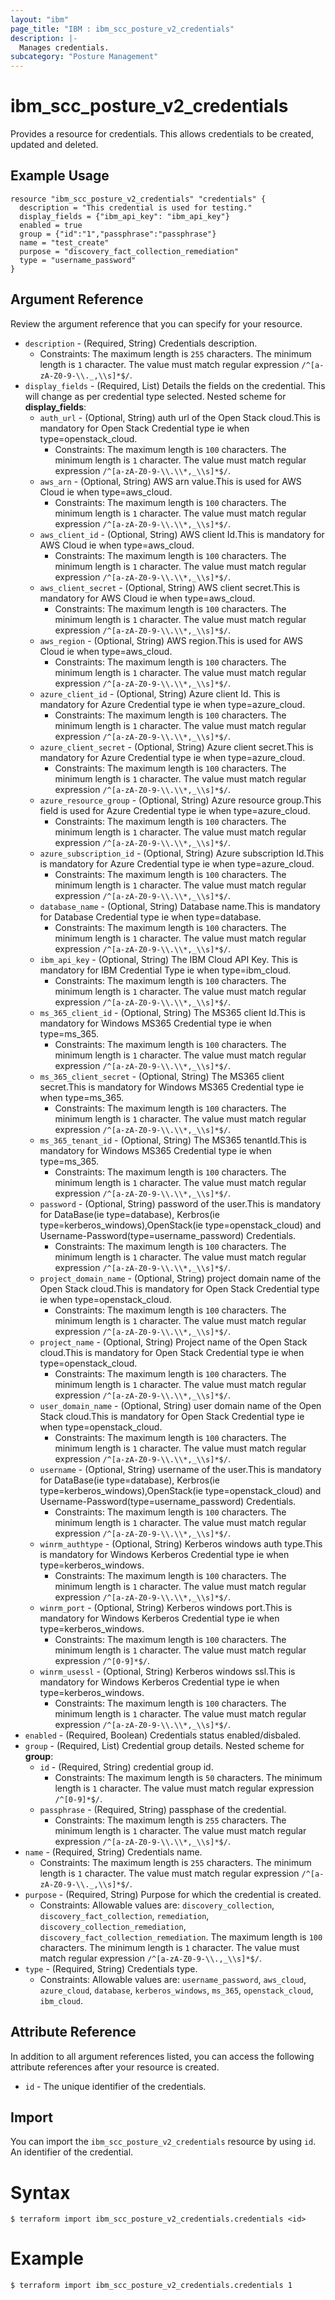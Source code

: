 ```yaml
---
layout: "ibm"
page_title: "IBM : ibm_scc_posture_v2_credentials"
description: |-
  Manages credentials.
subcategory: "Posture Management"
---
```


# ibm_scc_posture_v2_credentials

Provides a resource for credentials. This allows credentials to be created, updated and deleted.

## Example Usage

```hcl
resource "ibm_scc_posture_v2_credentials" "credentials" {
  description = "This credential is used for testing."
  display_fields = {"ibm_api_key": "ibm_api_key"}
  enabled = true
  group = {"id":"1","passphrase":"passphrase"}
  name = "test_create"
  purpose = "discovery_fact_collection_remediation"
  type = "username_password"
}
```

## Argument Reference

Review the argument reference that you can specify for your resource.

* `description` - (Required, String) Credentials description.
  * Constraints: The maximum length is `255` characters. The minimum length is `1` character. The value must match regular expression `/^[a-zA-Z0-9-\\._,\\s]*$/`.
* `display_fields` - (Required, List) Details the fields on the credential. This will change as per credential type selected.
Nested scheme for **display_fields**:
	* `auth_url` - (Optional, String) auth url of the Open Stack cloud.This is mandatory for Open Stack Credential type ie when type=openstack_cloud.
	  * Constraints: The maximum length is `100` characters. The minimum length is `1` character. The value must match regular expression `/^[a-zA-Z0-9-\\.\\*,_\\s]*$/`.
	* `aws_arn` - (Optional, String) AWS arn value.This is used for AWS Cloud ie when type=aws_cloud.
	  * Constraints: The maximum length is `100` characters. The minimum length is `1` character. The value must match regular expression `/^[a-zA-Z0-9-\\.\\*,_\\s]*$/`.
	* `aws_client_id` - (Optional, String) AWS client Id.This is mandatory for AWS Cloud ie when type=aws_cloud.
	  * Constraints: The maximum length is `100` characters. The minimum length is `1` character. The value must match regular expression `/^[a-zA-Z0-9-\\.\\*,_\\s]*$/`.
	* `aws_client_secret` - (Optional, String) AWS client secret.This is mandatory for AWS Cloud ie when type=aws_cloud.
	  * Constraints: The maximum length is `100` characters. The minimum length is `1` character. The value must match regular expression `/^[a-zA-Z0-9-\\.\\*,_\\s]*$/`.
	* `aws_region` - (Optional, String) AWS region.This is used for AWS Cloud ie when type=aws_cloud.
	  * Constraints: The maximum length is `100` characters. The minimum length is `1` character. The value must match regular expression `/^[a-zA-Z0-9-\\.\\*,_\\s]*$/`.
	* `azure_client_id` - (Optional, String) Azure client Id. This is mandatory for Azure Credential type ie when type=azure_cloud.
	  * Constraints: The maximum length is `100` characters. The minimum length is `1` character. The value must match regular expression `/^[a-zA-Z0-9-\\.\\*,_\\s]*$/`.
	* `azure_client_secret` - (Optional, String) Azure client secret.This is mandatory for Azure Credential type ie when type=azure_cloud.
	  * Constraints: The maximum length is `100` characters. The minimum length is `1` character. The value must match regular expression `/^[a-zA-Z0-9-\\.\\*,_\\s]*$/`.
	* `azure_resource_group` - (Optional, String) Azure resource group.This field is used for Azure Credential type ie when type=azure_cloud.
	  * Constraints: The maximum length is `100` characters. The minimum length is `1` character. The value must match regular expression `/^[a-zA-Z0-9-\\.\\*,_\\s]*$/`.
	* `azure_subscription_id` - (Optional, String) Azure subscription Id.This is mandatory for Azure Credential type ie when type=azure_cloud.
	  * Constraints: The maximum length is `100` characters. The minimum length is `1` character. The value must match regular expression `/^[a-zA-Z0-9-\\.\\*,_\\s]*$/`.
	* `database_name` - (Optional, String) Database name.This is mandatory for Database Credential type ie when type=database.
	  * Constraints: The maximum length is `100` characters. The minimum length is `1` character. The value must match regular expression `/^[a-zA-Z0-9-\\.\\*,_\\s]*$/`.
	* `ibm_api_key` - (Optional, String) The IBM Cloud API Key. This is mandatory for IBM Credential Type ie when type=ibm_cloud.
	  * Constraints: The maximum length is `100` characters. The minimum length is `1` character. The value must match regular expression `/^[a-zA-Z0-9-\\.\\*,_\\s]*$/`.
	* `ms_365_client_id` - (Optional, String) The MS365 client Id.This is mandatory for Windows MS365 Credential type ie when type=ms_365.
	  * Constraints: The maximum length is `100` characters. The minimum length is `1` character. The value must match regular expression `/^[a-zA-Z0-9-\\.\\*,_\\s]*$/`.
	* `ms_365_client_secret` - (Optional, String) The MS365 client secret.This is mandatory for Windows MS365 Credential type ie when type=ms_365.
	  * Constraints: The maximum length is `100` characters. The minimum length is `1` character. The value must match regular expression `/^[a-zA-Z0-9-\\.\\*,_\\s]*$/`.
	* `ms_365_tenant_id` - (Optional, String) The MS365 tenantId.This is mandatory for Windows MS365 Credential type ie when type=ms_365.
	  * Constraints: The maximum length is `100` characters. The minimum length is `1` character. The value must match regular expression `/^[a-zA-Z0-9-\\.\\*,_\\s]*$/`.
	* `password` - (Optional, String) password of the user.This is mandatory for DataBase(ie type=database), Kerbros(ie type=kerberos_windows),OpenStack(ie type=openstack_cloud) and Username-Password(type=username_password) Credentials.
	  * Constraints: The maximum length is `100` characters. The minimum length is `1` character. The value must match regular expression `/^[a-zA-Z0-9-\\.\\*,_\\s]*$/`.
	* `project_domain_name` - (Optional, String) project domain name of the Open Stack cloud.This is mandatory for Open Stack Credential type ie when type=openstack_cloud.
	  * Constraints: The maximum length is `100` characters. The minimum length is `1` character. The value must match regular expression `/^[a-zA-Z0-9-\\.\\*,_\\s]*$/`.
	* `project_name` - (Optional, String) Project name of the Open Stack cloud.This is mandatory for Open Stack Credential type ie when type=openstack_cloud.
	  * Constraints: The maximum length is `100` characters. The minimum length is `1` character. The value must match regular expression `/^[a-zA-Z0-9-\\.\\*,_\\s]*$/`.
	* `user_domain_name` - (Optional, String) user domain name of the Open Stack cloud.This is mandatory for Open Stack Credential type ie when type=openstack_cloud.
	  * Constraints: The maximum length is `100` characters. The minimum length is `1` character. The value must match regular expression `/^[a-zA-Z0-9-\\.\\*,_\\s]*$/`.
	* `username` - (Optional, String) username of the user.This is mandatory for DataBase(ie type=database), Kerbros(ie type=kerberos_windows),OpenStack(ie type=openstack_cloud) and Username-Password(type=username_password) Credentials.
	  * Constraints: The maximum length is `100` characters. The minimum length is `1` character. The value must match regular expression `/^[a-zA-Z0-9-\\.\\*,_\\s]*$/`.
	* `winrm_authtype` - (Optional, String) Kerberos windows auth type.This is mandatory for Windows Kerberos Credential type ie when type=kerberos_windows.
	  * Constraints: The maximum length is `100` characters. The minimum length is `1` character. The value must match regular expression `/^[a-zA-Z0-9-\\.\\*,_\\s]*$/`.
	* `winrm_port` - (Optional, String) Kerberos windows port.This is mandatory for Windows Kerberos Credential type ie when type=kerberos_windows.
	  * Constraints: The maximum length is `100` characters. The minimum length is `1` character. The value must match regular expression `/^[0-9]*$/`.
	* `winrm_usessl` - (Optional, String) Kerberos windows ssl.This is mandatory for Windows Kerberos Credential type ie when type=kerberos_windows.
	  * Constraints: The maximum length is `100` characters. The minimum length is `1` character. The value must match regular expression `/^[a-zA-Z0-9-\\.\\*,_\\s]*$/`.
* `enabled` - (Required, Boolean) Credentials status enabled/disbaled.
* `group` - (Required, List) Credential group details.
Nested scheme for **group**:
	* `id` - (Required, String) credential group id.
	  * Constraints: The maximum length is `50` characters. The minimum length is `1` character. The value must match regular expression `/^[0-9]*$/`.
	* `passphrase` - (Required, String) passphase of the credential.
	  * Constraints: The maximum length is `255` characters. The minimum length is `1` character. The value must match regular expression `/^[a-zA-Z0-9-\\.\\*,_\\s]*$/`.
* `name` - (Required, String) Credentials name.
  * Constraints: The maximum length is `255` characters. The minimum length is `1` character. The value must match regular expression `/^[a-zA-Z0-9-\\._,\\s]*$/`.
* `purpose` - (Required, String) Purpose for which the credential is created.
  * Constraints: Allowable values are: `discovery_collection`, `discovery_fact_collection`, `remediation`, `discovery_collection_remediation`, `discovery_fact_collection_remediation`. The maximum length is `100` characters. The minimum length is `1` character. The value must match regular expression `/^[a-zA-Z0-9-\\.,_\\s]*$/`.
* `type` - (Required, String) Credentials type.
  * Constraints: Allowable values are: `username_password`, `aws_cloud`, `azure_cloud`, `database`, `kerberos_windows`, `ms_365`, `openstack_cloud`, `ibm_cloud`.

## Attribute Reference

In addition to all argument references listed, you can access the following attribute references after your resource is created.

* `id` - The unique identifier of the credentials.

## Import

You can import the `ibm_scc_posture_v2_credentials` resource by using `id`. An identifier of the credential.

# Syntax
```
$ terraform import ibm_scc_posture_v2_credentials.credentials <id>
```

# Example
```
$ terraform import ibm_scc_posture_v2_credentials.credentials 1
```
